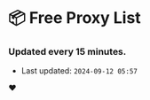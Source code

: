 # :package: Free Proxy List
### Updated every 15 minutes.

- Last updated: `2024-09-12 05:57`

:heart:
